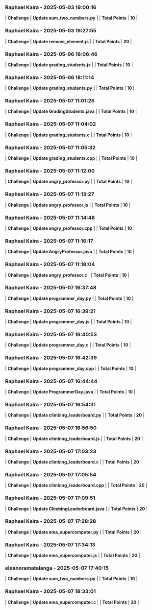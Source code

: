 ### Raphael Kaira - 2025-05-03 19:00:16
| **Challenge** | **Update sum_two_numbers.py** |
| **Total Points** | **10** |

### Raphael Kaira - 2025-05-03 19:27:55
| **Challenge** | **Update remove_element.js** |
| **Total Points** | **20** |

### Raphael Kaira - 2025-05-06 18:06:46
| **Challenge** | **Update grading_students.js** |
| **Total Points** | **10** |

### Raphael Kaira - 2025-05-06 18:11:14
| **Challenge** | **Update grading_students.py** |
| **Total Points** | **10** |

### Raphael Kaira - 2025-05-07 11:01:26
| **Challenge** | **Update GradingStudents.java** |
| **Total Points** | **10** |

### Raphael Kaira - 2025-05-07 11:04:02
| **Challenge** | **Update grading_students.c** |
| **Total Points** | **10** |

### Raphael Kaira - 2025-05-07 11:05:32
| **Challenge** | **Update grading_students.cpp** |
| **Total Points** | **10** |

### Raphael Kaira - 2025-05-07 11:12:00
| **Challenge** | **Update angry_professor.py** |
| **Total Points** | **10** |

### Raphael Kaira - 2025-05-07 11:13:27
| **Challenge** | **Update angry_professor.js** |
| **Total Points** | **10** |

### Raphael Kaira - 2025-05-07 11:14:48
| **Challenge** | **Update angry_professor.cpp** |
| **Total Points** | **10** |

### Raphael Kaira - 2025-05-07 11:16:17
| **Challenge** | **Update AngryProfessor.java** |
| **Total Points** | **10** |

### Raphael Kaira - 2025-05-07 11:18:04
| **Challenge** | **Update angry_professor.c** |
| **Total Points** | **10** |

### Raphael Kaira - 2025-05-07 16:37:48
| **Challenge** | **Update programmer_day.py** |
| **Total Points** | **10** |

### Raphael Kaira - 2025-05-07 16:39:21
| **Challenge** | **Update programmer_day.js** |
| **Total Points** | **10** |

### Raphael Kaira - 2025-05-07 16:40:53
| **Challenge** | **Update programmer_day.c** |
| **Total Points** | **10** |

### Raphael Kaira - 2025-05-07 16:42:39
| **Challenge** | **Update programmer_day.cpp** |
| **Total Points** | **10** |

### Raphael Kaira - 2025-05-07 16:44:44
| **Challenge** | **Update ProgrammerDay.java** |
| **Total Points** | **10** |

### Raphael Kaira - 2025-05-07 16:54:31
| **Challenge** | **Update climbing_leaderboard.py** |
| **Total Points** | **20** |

### Raphael Kaira - 2025-05-07 16:56:50
| **Challenge** | **Update climbing_leaderboard.js** |
| **Total Points** | **20** |

### Raphael Kaira - 2025-05-07 17:03:23
| **Challenge** | **Update climbing_leaderboard.c** |
| **Total Points** | **20** |

### Raphael Kaira - 2025-05-07 17:05:54
| **Challenge** | **Update climbing_leaderboard.cpp** |
| **Total Points** | **20** |

### Raphael Kaira - 2025-05-07 17:09:51
| **Challenge** | **Update ClimbingLeaderboard.java** |
| **Total Points** | **20** |

### Raphael Kaira - 2025-05-07 17:28:28
| **Challenge** | **Update ema_supercomputer.py** |
| **Total Points** | **20** |

### Raphael Kaira - 2025-05-07 17:34:13
| **Challenge** | **Update ema_supercomputer.js** |
| **Total Points** | **20** |

### eleanoramatalanga - 2025-05-07 17:40:15
| **Challenge** | **Update sum_two_numbers.py** |
| **Total Points** | **10** |

### Raphael Kaira - 2025-05-07 18:33:01
| **Challenge** | **Update ema_supercomputer.c** |
| **Total Points** | **20** |

